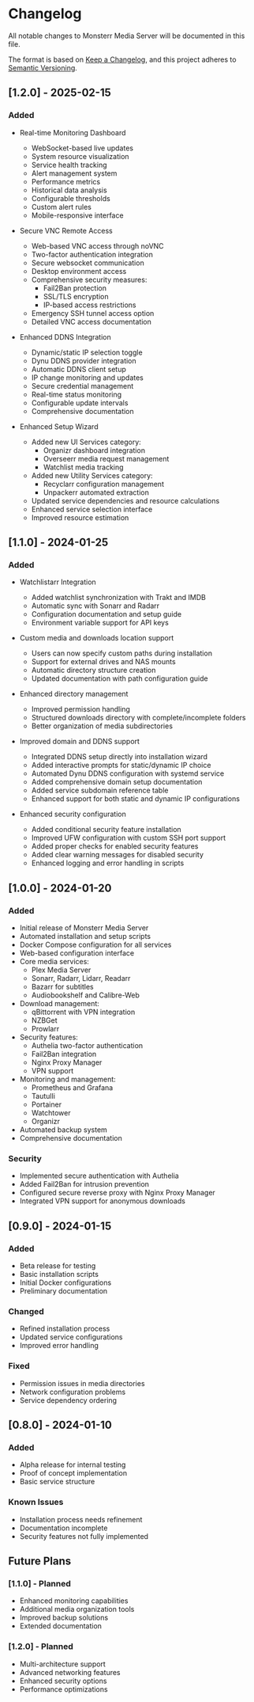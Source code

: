 # Changelog

All notable changes to Monsterr Media Server will be documented in this file.

The format is based on [Keep a Changelog](https://keepachangelog.com/en/1.0.0/),
and this project adheres to [Semantic Versioning](https://semver.org/spec/v2.0.0.html).

## [1.2.0] - 2025-02-15

### Added
- Real-time Monitoring Dashboard
  - WebSocket-based live updates
  - System resource visualization
  - Service health tracking
  - Alert management system
  - Performance metrics
  - Historical data analysis
  - Configurable thresholds
  - Custom alert rules
  - Mobile-responsive interface

- Secure VNC Remote Access
  - Web-based VNC access through noVNC
  - Two-factor authentication integration
  - Secure websocket communication
  - Desktop environment access
  - Comprehensive security measures:
    * Fail2Ban protection
    * SSL/TLS encryption
    * IP-based access restrictions
  - Emergency SSH tunnel access option
  - Detailed VNC access documentation
- Enhanced DDNS Integration
  - Dynamic/static IP selection toggle
  - Dynu DDNS provider integration
  - Automatic DDNS client setup
  - IP change monitoring and updates
  - Secure credential management
  - Real-time status monitoring
  - Configurable update intervals
  - Comprehensive documentation
- Enhanced Setup Wizard
  - Added new UI Services category:
    * Organizr dashboard integration
    * Overseerr media request management
    * Watchlist media tracking
  - Added new Utility Services category:
    * Recyclarr configuration management
    * Unpackerr automated extraction
  - Updated service dependencies and resource calculations
  - Enhanced service selection interface
  - Improved resource estimation

## [1.1.0] - 2024-01-25

### Added
- Watchlistarr Integration
  - Added watchlist synchronization with Trakt and IMDB
  - Automatic sync with Sonarr and Radarr
  - Configuration documentation and setup guide
  - Environment variable support for API keys
- Custom media and downloads location support
  - Users can now specify custom paths during installation
  - Support for external drives and NAS mounts
  - Automatic directory structure creation
  - Updated documentation with path configuration guide
- Enhanced directory management
  - Improved permission handling
  - Structured downloads directory with complete/incomplete folders
  - Better organization of media subdirectories
- Improved domain and DDNS support
  - Integrated DDNS setup directly into installation wizard
  - Added interactive prompts for static/dynamic IP choice
  - Automated Dynu DDNS configuration with systemd service
  - Added comprehensive domain setup documentation
  - Added service subdomain reference table
  - Enhanced support for both static and dynamic IP configurations

- Enhanced security configuration
  - Added conditional security feature installation
  - Improved UFW configuration with custom SSH port support
  - Added proper checks for enabled security features
  - Added clear warning messages for disabled security
  - Enhanced logging and error handling in scripts

## [1.0.0] - 2024-01-20

### Added
- Initial release of Monsterr Media Server
- Automated installation and setup scripts
- Docker Compose configuration for all services
- Web-based configuration interface
- Core media services:
  - Plex Media Server
  - Sonarr, Radarr, Lidarr, Readarr
  - Bazarr for subtitles
  - Audiobookshelf and Calibre-Web
- Download management:
  - qBittorrent with VPN integration
  - NZBGet
  - Prowlarr
- Security features:
  - Authelia two-factor authentication
  - Fail2Ban integration
  - Nginx Proxy Manager
  - VPN support
- Monitoring and management:
  - Prometheus and Grafana
  - Tautulli
  - Portainer
  - Watchtower
  - Organizr
- Automated backup system
- Comprehensive documentation

### Security
- Implemented secure authentication with Authelia
- Added Fail2Ban for intrusion prevention
- Configured secure reverse proxy with Nginx Proxy Manager
- Integrated VPN support for anonymous downloads

## [0.9.0] - 2024-01-15

### Added
- Beta release for testing
- Basic installation scripts
- Initial Docker configurations
- Preliminary documentation

### Changed
- Refined installation process
- Updated service configurations
- Improved error handling

### Fixed
- Permission issues in media directories
- Network configuration problems
- Service dependency ordering

## [0.8.0] - 2024-01-10

### Added
- Alpha release for internal testing
- Proof of concept implementation
- Basic service structure

### Known Issues
- Installation process needs refinement
- Documentation incomplete
- Security features not fully implemented

## Future Plans

### [1.1.0] - Planned
- Enhanced monitoring capabilities
- Additional media organization tools
- Improved backup solutions
- Extended documentation

### [1.2.0] - Planned
- Multi-architecture support
- Advanced networking features
- Enhanced security options
- Performance optimizations
